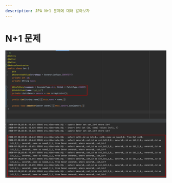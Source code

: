 ```yaml
---
description: JPA N+1 문제에 대해 알아보자
---
```


# N+1 문제

![](../../.gitbook/assets/jpa-nplus1-cat.java-jpa-nplus1.main-2020-09-20-02-05-29.png)



